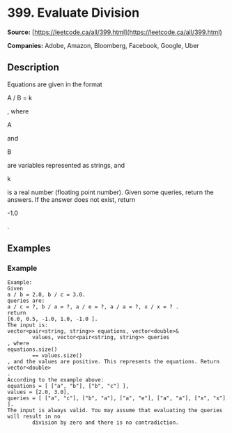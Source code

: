 # 399. Evaluate Division

**Source:** [https://leetcode.ca/all/399.html](https://leetcode.ca/all/399.html)

**Companies:** Adobe, Amazon, Bloomberg, Facebook, Google, Uber

## Description

Equations are given in the format

A / B = k

, where

A

and

B

are variables represented as strings, and

k

is a real number
        (floating point number). Given some queries, return the answers. If the answer does not
        exist, return

-1.0

.

## Examples

### Example

```
Example:
Given
a / b = 2.0, b / c = 3.0.
queries are:
a / c = ?, b / a = ?, a / e = ?, a / a = ?, x / x = ? .
return
[6.0, 0.5, -1.0, 1.0, -1.0 ].
The input is:
vector<pair<string, string>> equations, vector<double>&
        values, vector<pair<string, string>> queries
, where
equations.size()
        == values.size()
, and the values are positive. This represents the equations. Return
vector<double>
.
According to the example above:
equations = [ ["a", "b"], ["b", "c"] ],
values = [2.0, 3.0],
queries = [ ["a", "c"], ["b", "a"], ["a", "e"], ["a", "a"], ["x", "x"] ].
The input is always valid. You may assume that evaluating the queries will result in no
        division by zero and there is no contradiction.
```

